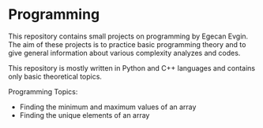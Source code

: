 # Programming
This repository contains small projects on programming by Egecan Evgin. 
The aim of these projects is to practice basic programming theory and to give general information about various complexity analyzes and codes. 


This repository is mostly written in Python and C++ languages and contains only basic theoretical topics.

Programming Topics:
- Finding the minimum and maximum values of an array
- Finding the unique elements of an array
